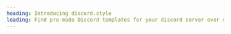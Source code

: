 ```yaml
---
heading: Introducing discord.style
leading: Find pre-made Discord templates for your discord server over dozens of categories, no matter what your server is for!
---
```

